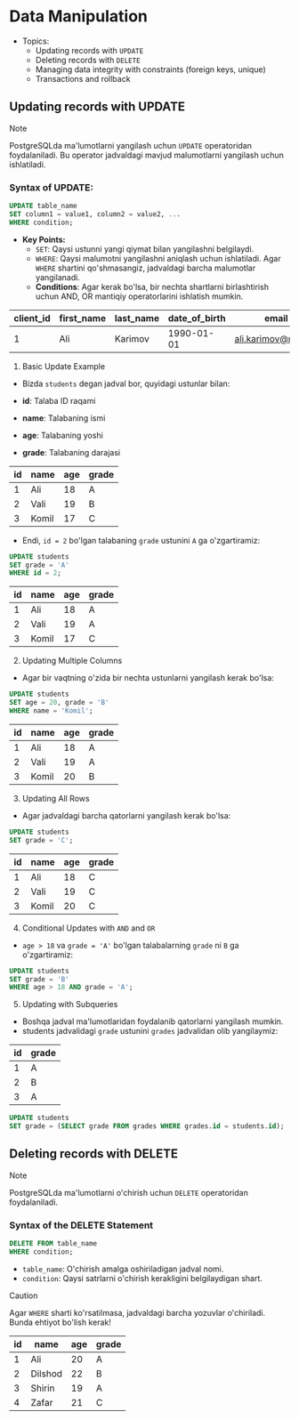 # Data Manipulation

- Topics:
  - Updating records with `UPDATE`
  - Deleting records with `DELETE`
  - Managing data integrity with constraints (foreign keys, unique)
  - Transactions and rollback

## Updating records with UPDATE

> [!NOTE]
> PostgreSQLda ma'lumotlarni yangilash uchun `UPDATE` operatoridan foydalaniladi. Bu operator jadvaldagi mavjud malumotlarni yangilash uchun ishlatiladi.

### Syntax of UPDATE:

```sql
UPDATE table_name
SET column1 = value1, column2 = value2, ...
WHERE condition;
```

- **Key Points:**
  - `SET`: Qaysi ustunni yangi qiymat bilan yangilashni belgilaydi.
  - `WHERE`: Qaysi malumotni yangilashni aniqlash uchun ishlatiladi. Agar `WHERE` shartini qo'shmasangiz, jadvaldagi barcha malumotlar yangilanadi.
  - **Conditions**: Agar kerak bo'lsa, bir nechta shartlarni birlashtirish uchun AND, OR mantiqiy operatorlarini ishlatish mumkin.

| client_id | first_name | last_name | date_of_birth | email                | phone         | address             | city      | country     | postal_code | registration_date | last_activity_date | balance | status |
|-----------|------------|-----------|---------------|----------------------|---------------|---------------------|-----------|-------------|-------------|-------------------|--------------------|---------|--------|
| 1         | Ali        | Karimov   | 1990-01-01    | ali.karimov@mail.uz  | +99890123456  | Tashkent, Block 15  | Tashkent  | Uzbekistan  | 100100      | 2024-01-01        | 2024-12-01         | 150.50  | TRUE   |



1. Basic Update Example

- Bizda `students` degan jadval bor, quyidagi ustunlar bilan:

- **id**: Talaba ID raqami
- **name**: Talabaning ismi
- **age**: Talabaning yoshi
- **grade**: Talabaning darajasi

| id | name  | age | grade |
|----|-------|-----|-------|
| 1  | Ali   | 18  | A     |
| 2  | Vali  | 19  | B     |
| 3  | Komil | 17  | C     |

- Endi, `id = 2` bo'lgan talabaning `grade` ustunini `A` ga o'zgartiramiz:

```sql
UPDATE students
SET grade = 'A'
WHERE id = 2;
```

| id | name  | age | grade |
|----|-------|-----|-------|
| 1  | Ali   | 18  | A     |
| 2  | Vali  | 19  | A     |
| 3  | Komil | 17  | C     |


2. Updating Multiple Columns

- Agar bir vaqtning o'zida bir nechta ustunlarni yangilash kerak bo'lsa:

```sql
UPDATE students
SET age = 20, grade = 'B'
WHERE name = 'Komil';
```


| id | name  | age | grade |
|----|-------|-----|-------|
| 1  | Ali   | 18  | A     |
| 2  | Vali  | 19  | A     |
| 3  | Komil | 20  | B     |

3. Updating All Rows

- Agar jadvaldagi barcha qatorlarni yangilash kerak bo'lsa:

```sql
UPDATE students
SET grade = 'C';
```

| id | name  | age | grade |
|----|-------|-----|-------|
| 1  | Ali   | 18  | C     |
| 2  | Vali  | 19  | C     |
| 3  | Komil | 20  | C     |

4. Conditional Updates with `AND` and `OR`

- `age > 18` va `grade = 'A'` bo'lgan talabalarning `grade` ni `B` ga o'zgartiramiz:

```sql
UPDATE students
SET grade = 'B'
WHERE age > 18 AND grade = 'A';
```

5. Updating with Subqueries

- Boshqa jadval ma'lumotlaridan foydalanib qatorlarni yangilash mumkin.
- students jadvalidagi `grade` ustunini `grades` jadvalidan olib yangilaymiz:

| id | grade |
|----|-------|
| 1  | A     |
| 2  | B     |
| 3  | A     |


```sql
UPDATE students
SET grade = (SELECT grade FROM grades WHERE grades.id = students.id);
```

## Deleting records with DELETE

> [!NOTE]
> PostgreSQLda ma'lumotlarni o'chirish uchun `DELETE` operatoridan foydalaniladi.


### Syntax of the DELETE Statement

```sql
DELETE FROM table_name
WHERE condition;
```

- `table_name`: O'chirish amalga oshiriladigan jadval nomi.
- `condition`: Qaysi satrlarni o'chirish kerakligini belgilaydigan shart.

> [!CAUTION]
> Agar `WHERE` sharti ko'rsatilmasa, jadvaldagi barcha yozuvlar o'chiriladi. Bunda ehtiyot bo'lish kerak!

| id | name    | age | grade |
|----|---------|-----|-------|
| 1  | Ali     | 20  | A     |
| 2  | Dilshod | 22  | B     |
| 3  | Shirin  | 19  | A     |
| 4  | Zafar   | 21  | C     |

